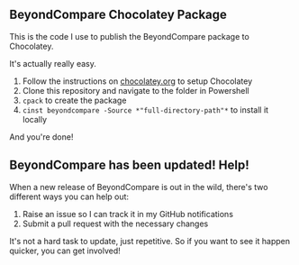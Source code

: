 ## BeyondCompare Chocolatey Package

This is the code I use to publish the BeyondCompare package to Chocolatey. 

It's actually really easy. 

 1. Follow the instructions on [chocolatey.org](http://chocolatey.org/) to setup Chocolatey
 2. Clone this repository and navigate to the folder in Powershell
 3. `cpack` to create the package
 4. `cinst beyondcompare -Source *"full-directory-path"*` to install it locally

And you're done!

## BeyondCompare has been updated! Help!

When a new release of BeyondCompare is out in the wild, there's two different ways you can help out:

 1. Raise an issue so I can track it in my GitHub notifications
 2. Submit a pull request with the necessary changes

It's not a hard task to update, just repetitive. So if you want to see it happen quicker, you can get involved!